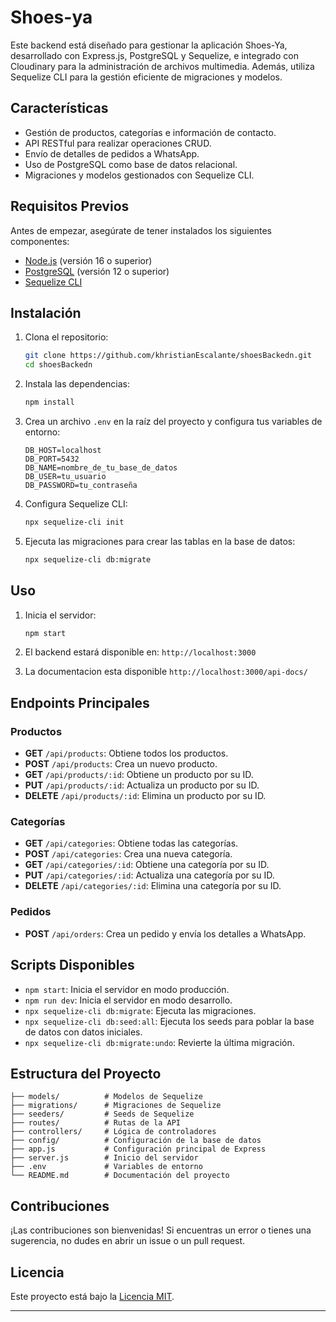 # Shoes-ya

Este backend está diseñado para gestionar la aplicación Shoes-Ya, desarrollado con Express.js, PostgreSQL y Sequelize, e integrado con Cloudinary para la administración de archivos multimedia. Además, utiliza Sequelize CLI para la gestión eficiente de migraciones y modelos.
## Características
- Gestión de productos, categorías e información de contacto.
- API RESTful para realizar operaciones CRUD.
- Envío de detalles de pedidos a WhatsApp.
- Uso de PostgreSQL como base de datos relacional.
- Migraciones y modelos gestionados con Sequelize CLI.

## Requisitos Previos
Antes de empezar, asegúrate de tener instalados los siguientes componentes:

- [Node.js](https://nodejs.org/) (versión 16 o superior)
- [PostgreSQL](https://www.postgresql.org/) (versión 12 o superior)
- [Sequelize CLI](https://sequelize.org/)

## Instalación

1. Clona el repositorio:
   ```bash
   git clone https://github.com/khristianEscalante/shoesBackedn.git
   cd shoesBackedn
   ```

2. Instala las dependencias:
   ```bash
   npm install
   ```

3. Crea un archivo `.env` en la raíz del proyecto y configura tus variables de entorno:
   ```env
   DB_HOST=localhost
   DB_PORT=5432
   DB_NAME=nombre_de_tu_base_de_datos
   DB_USER=tu_usuario
   DB_PASSWORD=tu_contraseña
   ```

4. Configura Sequelize CLI:
   ```bash
   npx sequelize-cli init
   ```

5. Ejecuta las migraciones para crear las tablas en la base de datos:
   ```bash
   npx sequelize-cli db:migrate
   ```

## Uso

1. Inicia el servidor:
   ```bash
   npm start
   ```

2. El backend estará disponible en: `http://localhost:3000`
3. La documentacion esta disponible `http://localhost:3000/api-docs/`

## Endpoints Principales

### Productos
- **GET** `/api/products`: Obtiene todos los productos.
- **POST** `/api/products`: Crea un nuevo producto.
- **GET** `/api/products/:id`: Obtiene un producto por su ID.
- **PUT** `/api/products/:id`: Actualiza un producto por su ID.
- **DELETE** `/api/products/:id`: Elimina un producto por su ID.

### Categorías
- **GET** `/api/categories`: Obtiene todas las categorías.
- **POST** `/api/categories`: Crea una nueva categoría.
- **GET** `/api/categories/:id`: Obtiene una categoría por su ID.
- **PUT** `/api/categories/:id`: Actualiza una categoría por su ID.
- **DELETE** `/api/categories/:id`: Elimina una categoría por su ID.

### Pedidos
- **POST** `/api/orders`: Crea un pedido y envía los detalles a WhatsApp.

## Scripts Disponibles

- `npm start`: Inicia el servidor en modo producción.
- `npm run dev`: Inicia el servidor en modo desarrollo.
- `npx sequelize-cli db:migrate`: Ejecuta las migraciones.
- `npx sequelize-cli db:seed:all`: Ejecuta los seeds para poblar la base de datos con datos iniciales.
- `npx sequelize-cli db:migrate:undo`: Revierte la última migración.

## Estructura del Proyecto
```plaintext
├── models/          # Modelos de Sequelize
├── migrations/      # Migraciones de Sequelize
├── seeders/         # Seeds de Sequelize
├── routes/          # Rutas de la API
├── controllers/     # Lógica de controladores
├── config/          # Configuración de la base de datos
├── app.js           # Configuración principal de Express
├── server.js        # Inicio del servidor
├── .env             # Variables de entorno
└── README.md        # Documentación del proyecto
```

## Contribuciones
¡Las contribuciones son bienvenidas! Si encuentras un error o tienes una sugerencia, no dudes en abrir un issue o un pull request.

## Licencia
Este proyecto está bajo la [Licencia MIT](./LICENSE).

---
